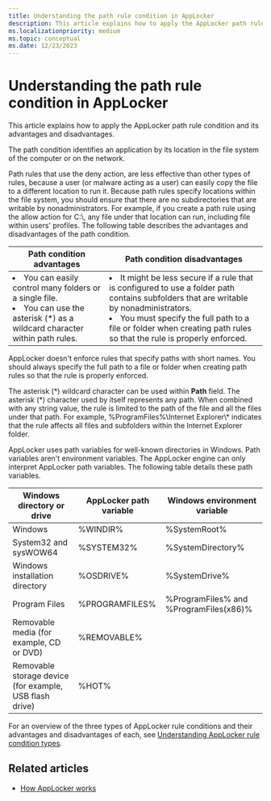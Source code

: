 ```yaml
---
title: Understanding the path rule condition in AppLocker
description: This article explains how to apply the AppLocker path rule condition and its advantages and disadvantages.
ms.localizationpriority: medium
ms.topic: conceptual
ms.date: 12/23/2023
---
```


# Understanding the path rule condition in AppLocker

This article explains how to apply the AppLocker path rule condition and its advantages and disadvantages.

The path condition identifies an application by its location in the file system of the computer or on the network.

Path rules that use the deny action, are less effective than other types of rules, because a user (or malware acting as a user) can easily copy the file to a different location to run it. Because path rules specify locations within the file system, you should ensure that there are no subdirectories that are writable by nonadministrators. For example, if you create a path rule using the allow action for C:\\, any file under that location can run, including file within users' profiles. The following table describes the advantages and disadvantages of the path condition.

|Path condition advantages|Path condition disadvantages|
| --- | --- |
| <li> You can easily control many folders or a single file. <li> You can use the asterisk (*) as a wildcard character within path rules. | <li> It might be less secure if a rule that is configured to use a folder path contains subfolders that are writable by nonadministrators. <li> You must specify the full path to a file or folder when creating path rules so that the rule is properly enforced. |

AppLocker doesn't enforce rules that specify paths with short names. You should always specify the full path to a file or folder when creating path rules so that the rule is properly enforced.

The asterisk (\*) wildcard character can be used within **Path** field. The asterisk (\*) character used by itself represents any path. When combined with any string value, the rule is limited to the path of the file and all the files under that path. For example, %ProgramFiles%\\Internet Explorer\\\* indicates that the rule affects all files and subfolders within the Internet Explorer folder.

AppLocker uses path variables for well-known directories in Windows. Path variables aren't environment variables. The AppLocker engine can only interpret AppLocker path variables. The following table details these path variables.

|               Windows directory or drive                | AppLocker path variable |      Windows environment variable      |
|---------------------------------------------------------|-------------------------|----------------------------------------|
|                         Windows                         |        %WINDIR%         |              %SystemRoot%              |
|                  System32 and sysWOW64                  |       %SYSTEM32%        |           %SystemDirectory%            |
|             Windows installation directory              |        %OSDRIVE%        |             %SystemDrive%              |
|                      Program Files                      |     %PROGRAMFILES%      | %ProgramFiles% and %ProgramFiles(x86)% |
|        Removable media (for example, CD or DVD)         |       %REMOVABLE%       |                                        |
| Removable storage device (for example, USB flash drive) |          %HOT%          |                                        |

For an overview of the three types of AppLocker rule conditions and their advantages and disadvantages of each, see [Understanding AppLocker rule condition types](understanding-applocker-rule-condition-types.md).

## Related articles

- [How AppLocker works](how-applocker-works-techref.md)
